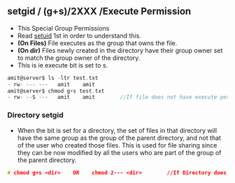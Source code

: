 ## setgid / (g+s)/2XXX /Execute Permission
- This Special Group Permissions
- Read [setuid](../setuid) 1st in order to understand this.
- **(On Files)** File executes as the group that owns the file. 
- **(On dir)** Files newly created in the directory have their group owner set to match the group owner of the directory. 
- This is ie execute bit is set to s.
```c
amit@server$ ls -ltr test.txt
- rw- --- ---   amit    amit
amit@server$ chmod g+s test.txt
- rw- --S ---   amit    amit        //If file does not have execute permissions. Upper case S else s
```

### Directory setgid
- When the bit is set for a directory, the set of files in that directory will have the same group as the group of the parent directory, and not that of the user who created those files. This is used for file sharing since they can be now modified by all the users who are part of the group of the parent directory.
```c
# chmod g+s <dir>    OR    chmod 2--- <dir>        //If Directory does not have execute permissions. Upper case S
```
